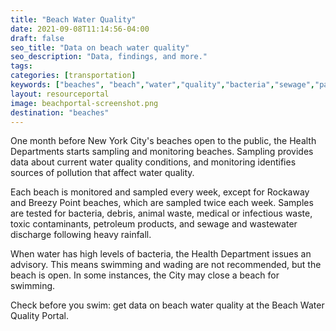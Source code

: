 ```yaml
---
title: "Beach Water Quality"
date: 2021-09-08T11:14:56-04:00
draft: false
seo_title: "Data on beach water quality"
seo_description: "Data, findings, and more."
tags: 
categories: [transportation]
keywords: ["beaches", "beach","water","quality","bacteria","sewage","park","parks","swimming","sewage"]
layout: resourceportal
image: beachportal-screenshot.png
destination: "beaches"
---
```


One month before New York City's beaches open to the public, the Health Departments starts sampling and monitoring beaches. Sampling provides data about current water quality conditions, and monitoring identifies sources of pollution that affect water quality. 

Each beach is monitored and sampled every week, except for Rockaway and Breezy Point beaches, which are sampled twice each week. Samples are tested for bacteria, debris, animal waste, medical or infectious waste, toxic contaminants, petroleum products, and sewage and wastewater discharge following heavy rainfall. 

When water has high levels of bacteria, the Health Department issues an advisory. This means swimming and wading are not recommended, but the beach is open. In some instances, the City may close a beach for swimming.

Check before you swim: get data on beach water quality at the Beach Water Quality Portal. 